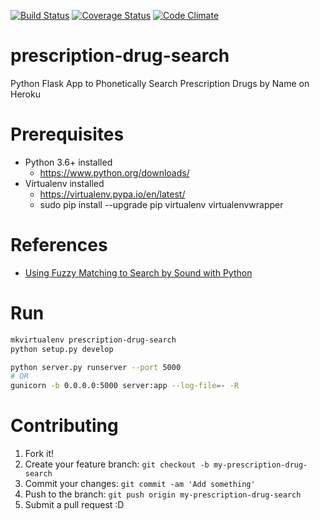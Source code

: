 [![Build Status](https://travis-ci.org/DEV3L/prescription-drug-search.svg?branch=master)](https://travis-ci.org/DEV3L/prescription-drug-search)
[![Coverage Status](https://coveralls.io/repos/github/DEV3L/prescription-drug-search/badge.svg?branch=master)](https://coveralls.io/github/DEV3L/prescription-drug-search?branch=master)
[![Code Climate](https://codeclimate.com/github/DEV3L/prescription-drug-search/badges/gpa.svg)](https://codeclimate.com/github/DEV3L/prescription-drug-search)


# prescription-drug-search
Python Flask App to Phonetically Search Prescription Drugs by Name on Heroku


# Prerequisites
* Python 3.6+ installed
    * <https://www.python.org/downloads/>
* Virtualenv installed
    * <https://virtualenv.pypa.io/en/latest/>
    * sudo pip install --upgrade pip virtualenv virtualenvwrapper


# References
* [Using Fuzzy Matching to Search by Sound with Python](http://www.informit.com/articles/article.aspx?p=1848528)


# Run

```bash
mkvirtualenv prescription-drug-search
python setup.py develop

python server.py runserver --port 5000
# OR
gunicorn -b 0.0.0.0:5000 server:app --log-file=- -R
```


# Contributing

1. Fork it!
2. Create your feature branch: `git checkout -b my-prescription-drug-search`
3. Commit your changes: `git commit -am 'Add something'`
4. Push to the branch: `git push origin my-prescription-drug-search`
5. Submit a pull request :D
